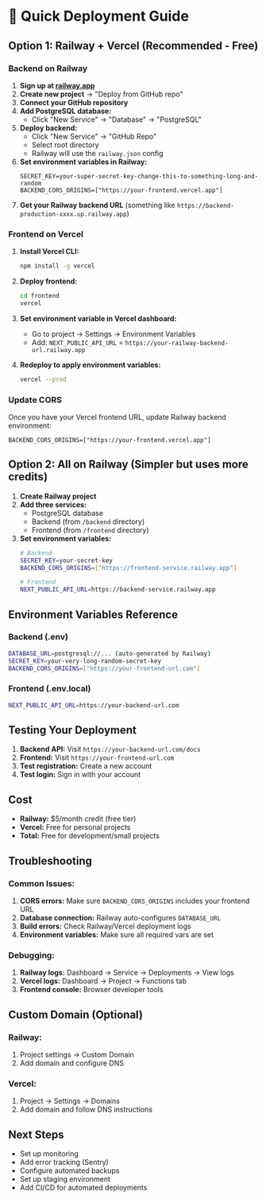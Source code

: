# 🚀 Quick Deployment Guide

## Option 1: Railway + Vercel (Recommended - Free)

### Backend on Railway

1. **Sign up at [railway.app](https://railway.app)**
2. **Create new project** → "Deploy from GitHub repo"
3. **Connect your GitHub repository**
4. **Add PostgreSQL database:**
   - Click "New Service" → "Database" → "PostgreSQL"
5. **Deploy backend:**
   - Click "New Service" → "GitHub Repo"
   - Select root directory
   - Railway will use the `railway.json` config
6. **Set environment variables in Railway:**
   ```
   SECRET_KEY=your-super-secret-key-change-this-to-something-long-and-random
   BACKEND_CORS_ORIGINS=["https://your-frontend.vercel.app"]
   ```
7. **Get your Railway backend URL** (something like `https://backend-production-xxxx.up.railway.app`)

### Frontend on Vercel

1. **Install Vercel CLI:**
   ```bash
   npm install -g vercel
   ```

2. **Deploy frontend:**
   ```bash
   cd frontend
   vercel
   ```

3. **Set environment variable in Vercel dashboard:**
   - Go to project → Settings → Environment Variables
   - Add: `NEXT_PUBLIC_API_URL` = `https://your-railway-backend-url.railway.app`

4. **Redeploy to apply environment variables:**
   ```bash
   vercel --prod
   ```

### Update CORS

Once you have your Vercel frontend URL, update Railway backend environment:
```
BACKEND_CORS_ORIGINS=["https://your-frontend.vercel.app"]
```

## Option 2: All on Railway (Simpler but uses more credits)

1. **Create Railway project**
2. **Add three services:**
   - PostgreSQL database
   - Backend (from `/backend` directory)
   - Frontend (from `/frontend` directory)
3. **Set environment variables:**
   ```bash
   # Backend
   SECRET_KEY=your-secret-key
   BACKEND_CORS_ORIGINS=["https://frontend-service.railway.app"]
   
   # Frontend
   NEXT_PUBLIC_API_URL=https://backend-service.railway.app
   ```

## Environment Variables Reference

### Backend (.env)
```bash
DATABASE_URL=postgresql://... (auto-generated by Railway)
SECRET_KEY=your-very-long-random-secret-key
BACKEND_CORS_ORIGINS=["https://your-frontend-url.com"]
```

### Frontend (.env.local)
```bash
NEXT_PUBLIC_API_URL=https://your-backend-url.com
```

## Testing Your Deployment

1. **Backend API:** Visit `https://your-backend-url.com/docs`
2. **Frontend:** Visit `https://your-frontend-url.com`
3. **Test registration:** Create a new account
4. **Test login:** Sign in with your account

## Cost

- **Railway:** $5/month credit (free tier)
- **Vercel:** Free for personal projects
- **Total:** Free for development/small projects

## Troubleshooting

### Common Issues:

1. **CORS errors:** Make sure `BACKEND_CORS_ORIGINS` includes your frontend URL
2. **Database connection:** Railway auto-configures `DATABASE_URL`
3. **Build errors:** Check Railway/Vercel deployment logs
4. **Environment variables:** Make sure all required vars are set

### Debugging:

1. **Railway logs:** Dashboard → Service → Deployments → View logs
2. **Vercel logs:** Dashboard → Project → Functions tab
3. **Frontend console:** Browser developer tools

## Custom Domain (Optional)

### Railway:
1. Project settings → Custom Domain
2. Add domain and configure DNS

### Vercel:
1. Project → Settings → Domains
2. Add domain and follow DNS instructions

## Next Steps

- Set up monitoring
- Add error tracking (Sentry)
- Configure automated backups
- Set up staging environment
- Add CI/CD for automated deployments